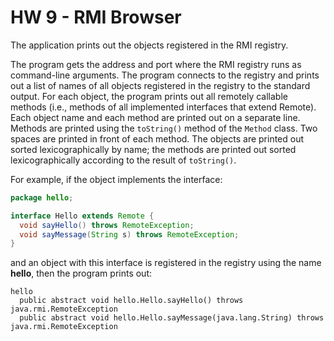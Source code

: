 # HW 9 - RMI Browser
The application prints out the objects registered in the RMI registry.

The program gets the address and port where the RMI registry runs as command-line arguments. 
The program connects to the registry and prints out a list of names of all objects registered in the registry
to the standard output. For each object, the program prints out all remotely callable methods (i.e., methods 
of all implemented interfaces that extend Remote). Each object name and each method are printed out on a 
separate line. Methods are printed using the `toString()` method of the `Method` class. Two spaces are printed
in front of each method. The objects are printed out sorted lexicographically by name; the methods are 
printed out sorted lexicographically according to the result of `toString()`.

For example, if the object implements the interface:
```java
package hello; 

interface Hello extends Remote { 
  void sayHello() throws RemoteException; 
  void sayMessage(String s) throws RemoteException; 
} 
```

and an object with this interface is registered in the registry using the name <b>hello</b>, 
then the program prints out:
```
hello 
  public abstract void hello.Hello.sayHello() throws java.rmi.RemoteException 
  public abstract void hello.Hello.sayMessage(java.lang.String) throws java.rmi.RemoteException
```
